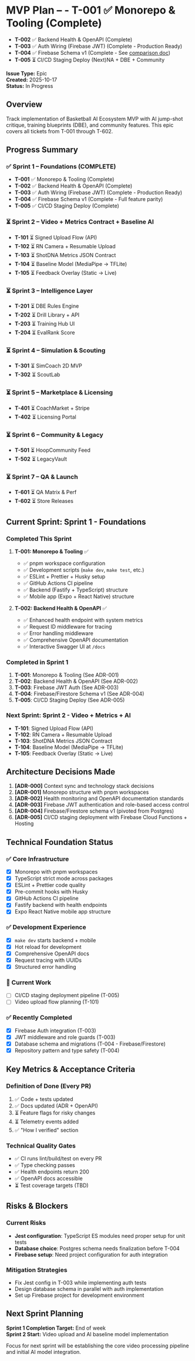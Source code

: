 # MVP Plan – - **T-001** ✅ Monorepo & Tooling (Complete)  
- **T-002** ✅ Backend Health & OpenAPI (Complete)  
- **T-003** ✅ Auth Wiring (Firebase JWT) (Complete - Production Ready)
- **T-004** ✅ Firebase Schema v1 (Complete - See [comparison doc](./database-schema-comparison.md))
- **T-005** ⏳ CI/CD Staging Deploy (Next)NA + DBE + Community

**Issue Type:** Epic  
**Created:** 2025-10-17  
**Status:** In Progress  

## Overview

Track implementation of Basketball AI Ecosystem MVP with AI jump-shot critique, training blueprints (DBE), and community features. This epic covers all tickets from T-001 through T-602.

## Progress Summary

### ✅ Sprint 1 – Foundations (COMPLETE)
- **T-001** ✅ Monorepo & Tooling (Complete)
- **T-002** ✅ Backend Health & OpenAPI (Complete)  
- **T-003** ✅ Auth Wiring (Firebase JWT) (Complete - Production Ready)
- **T-004** ✅ Firebase Schema v1 (Complete - Full feature parity)
- **T-005** ✅ CI/CD Staging Deploy (Complete)

### ⏳ Sprint 2 – Video + Metrics Contract + Baseline AI
- **T-101** ⏳ Signed Upload Flow (API)
- **T-102** ⏳ RN Camera + Resumable Upload  
- **T-103** ⏳ ShotDNA Metrics JSON Contract
- **T-104** ⏳ Baseline Model (MediaPipe → TFLite)
- **T-105** ⏳ Feedback Overlay (Static → Live)

### ⏳ Sprint 3 – Intelligence Layer
- **T-201** ⏳ DBE Rules Engine
- **T-202** ⏳ Drill Library + API
- **T-203** ⏳ Training Hub UI
- **T-204** ⏳ EvalRank Score

### ⏳ Sprint 4 – Simulation & Scouting
- **T-301** ⏳ SimCoach 2D MVP
- **T-302** ⏳ ScoutLab

### ⏳ Sprint 5 – Marketplace & Licensing
- **T-401** ⏳ CoachMarket + Stripe
- **T-402** ⏳ Licensing Portal

### ⏳ Sprint 6 – Community & Legacy
- **T-501** ⏳ HoopCommunity Feed
- **T-502** ⏳ LegacyVault

### ⏳ Sprint 7 – QA & Launch
- **T-601** ⏳ QA Matrix & Perf
- **T-602** ⏳ Store Releases

## Current Sprint: Sprint 1 - Foundations

### Completed This Sprint
1. **T-001: Monorepo & Tooling** ✅
   - ✅ pnpm workspace configuration
   - ✅ Development scripts (`make dev`, `make test`, etc.)
   - ✅ ESLint + Prettier + Husky setup
   - ✅ GitHub Actions CI pipeline
   - ✅ Backend (Fastify + TypeScript) structure
   - ✅ Mobile app (Expo + React Native) structure

2. **T-002: Backend Health & OpenAPI** ✅
   - ✅ Enhanced health endpoint with system metrics
   - ✅ Request ID middleware for tracing
   - ✅ Error handling middleware
   - ✅ Comprehensive OpenAPI documentation
   - ✅ Interactive Swagger UI at `/docs`

### Completed in Sprint 1
1. **T-001**: Monorepo & Tooling (See ADR-001)
2. **T-002**: Backend Health & OpenAPI (See ADR-002)
3. **T-003**: Firebase JWT Auth (See ADR-003)
4. **T-004**: Firebase/Firestore Schema v1 (See ADR-004)
5. **T-005**: CI/CD Staging Deploy (See ADR-005)

### Next Sprint: Sprint 2 - Video + Metrics + AI
- **T-101**: Signed Upload Flow (API)
- **T-102**: RN Camera + Resumable Upload
- **T-103**: ShotDNA Metrics JSON Contract
- **T-104**: Baseline Model (MediaPipe → TFLite)
- **T-105**: Feedback Overlay (Static → Live)

## Architecture Decisions Made

1. **[ADR-000]** Context sync and technology stack decisions
2. **[ADR-001]** Monorepo structure with pnpm workspaces  
3. **[ADR-002]** Health monitoring and OpenAPI documentation standards
4. **[ADR-003]** Firebase JWT authentication and role-based access control
5. **[ADR-004]** Firebase/Firestore schema v1 (pivoted from Postgres)
6. **[ADR-005]** CI/CD staging deployment with Firebase Cloud Functions + Hosting

## Technical Foundation Status

### ✅ Core Infrastructure
- [x] Monorepo with pnpm workspaces
- [x] TypeScript strict mode across packages
- [x] ESLint + Prettier code quality
- [x] Pre-commit hooks with Husky
- [x] GitHub Actions CI pipeline
- [x] Fastify backend with health endpoints
- [x] Expo React Native mobile app structure

### ✅ Development Experience  
- [x] `make dev` starts backend + mobile
- [x] Hot reload for development
- [x] Comprehensive OpenAPI docs
- [x] Request tracing with UUIDs
- [x] Structured error handling

### 🔄 Current Work
- [ ] CI/CD staging deployment pipeline (T-005)
- [ ] Video upload flow planning (T-101)

### ✅ Recently Completed
- [x] Firebase Auth integration (T-003)
- [x] JWT middleware and role guards (T-003)
- [x] Database schema and migrations (T-004 - Firebase/Firestore)
- [x] Repository pattern and type safety (T-004)

## Key Metrics & Acceptance Criteria

### Definition of Done (Every PR)
1. ✅ Code + tests updated  
2. ✅ Docs updated (ADR + OpenAPI)
3. ⏳ Feature flags for risky changes
4. ⏳ Telemetry events added  
5. ✅ "How I verified" section

### Technical Quality Gates
- ✅ CI runs lint/build/test on every PR
- ✅ Type checking passes
- ✅ Health endpoints return 200
- ✅ OpenAPI docs accessible
- ⏳ Test coverage targets (TBD)

## Risks & Blockers

### Current Risks
- **Jest configuration**: TypeScript ES modules need proper setup for unit tests
- **Database choice**: Postgres schema needs finalization before T-004
- **Firebase setup**: Need project configuration for auth integration

### Mitigation Strategies
- Fix Jest config in T-003 while implementing auth tests
- Design database schema in parallel with auth implementation
- Set up Firebase project for development environment

## Next Sprint Planning

**Sprint 1 Completion Target:** End of week  
**Sprint 2 Start:** Video upload and AI baseline model implementation

Focus for next sprint will be establishing the core video processing pipeline and initial AI model integration.
